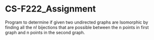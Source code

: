 # CS-F222_Assignment
Program to determine if given two undirected graphs are Isomorphic by finding all the n! bijections that are possible between the n points in first graph and n points in the second graph.
